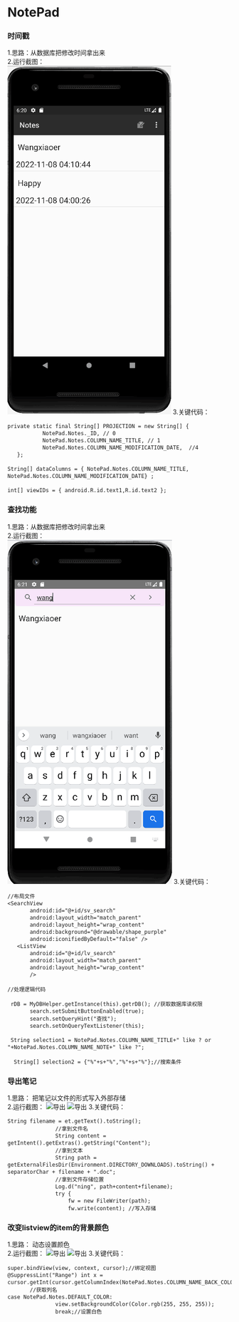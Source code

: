 # NotePad
 ### 时间戳
 1.思路：从数据库把修改时间拿出来 <br>
 2.运行截图：<br>
 ![时间戳](shotscreen/1.png)
 3.关键代码：<br>
 ```
 private static final String[] PROJECTION = new String[] {
            NotePad.Notes._ID, // 0
            NotePad.Notes.COLUMN_NAME_TITLE, // 1
            NotePad.Notes.COLUMN_NAME_MODIFICATION_DATE,  //4
    };

String[] dataColumns = { NotePad.Notes.COLUMN_NAME_TITLE, NotePad.Notes.COLUMN_NAME_MODIFICATION_DATE} ;

 int[] viewIDs = { android.R.id.text1,R.id.text2 };
 ```
 ### 查找功能
 1.思路：从数据库把修改时间拿出来 <br>
 2.运行截图：<br>
 ![查找](shotscreen/2.png)
 3.关键代码：<br>
 ```
//布局文件
 <SearchView
        android:id="@+id/sv_search"
        android:layout_width="match_parent"
        android:layout_height="wrap_content"
        android:background="@drawable/shape_purple"
        android:iconifiedByDefault="false" />
    <ListView
        android:id="@+id/lv_search"
        android:layout_width="match_parent"
        android:layout_height="wrap_content"
        />

//处理逻辑代码

  rDB = MyDBHelper.getInstance(this).getrDB(); //获取数据库读权限
        search.setSubmitButtonEnabled(true);
        search.setQueryHint("查找");
        search.setOnQueryTextListener(this);

  String selection1 = NotePad.Notes.COLUMN_NAME_TITLE+" like ? or "+NotePad.Notes.COLUMN_NAME_NOTE+" like ?";

   String[] selection2 = {"%"+s+"%","%"+s+"%"};//搜索条件

 ```

 ### 导出笔记
 1.思路： 把笔记以文件的形式写入外部存储<br>
 2.运行截图：
 ![导出](shotscreen/3.png)
 ![导出](shotscreen/4.png)
 3.关键代码：<br>
 ```
String filename = et.getText().toString();
                //拿到文件名
                String content = getIntent().getExtras().getString("Content");
                //拿到文本
                String path = getExternalFilesDir(Environment.DIRECTORY_DOWNLOADS).toString() + separatorChar + filename + ".doc";
                //拿到文件存储位置
                Log.d("ning", path+content+filename);
                try {
                    fw = new FileWriter(path);
                    fw.write(content); //写入存储

 ```

### 改变listview的item的背景颜色
 1.思路： 动态设置颜色<br>
 2.运行截图：
 ![导出](shotscreen/5.png)
 ![导出](shotscreen/6.png)
 3.关键代码：<br>
 ```
super.bindView(view, context, cursor);//绑定视图
@SuppressLint("Range") int x = cursor.getInt(cursor.getColumnIndex(NotePad.Notes.COLUMN_NAME_BACK_COLOR));
        //获取列名
case NotePad.Notes.DEFAULT_COLOR:
                view.setBackgroundColor(Color.rgb(255, 255, 255));
                break;//设置白色

 ```